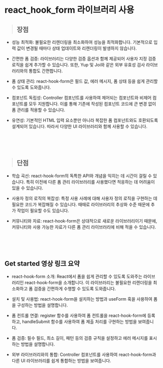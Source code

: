 # react_hook_form 라이브러리 사용

> ## 장점

- 성능 최적화: 불필요한 리렌더링을 최소화하여 성능을 최적화합니다. 기본적으로 입력 값이 변경될 때마다 상태 업데이트와 리렌더링이 발생하지 않습니다.

- 간편한 폼 검증: 라이브러리는 다양한 검증 옵션과 함께 제공되어 사용자 지정 검증 로직을 쉽게 추가할 수 있습니다. 또한, Yup 및 Joi와 같은 외부 유효성 검사 라이브러리와의 통합도 간편합니다.

- 폼 상태 관리: react-hook-form은 필드 값, 에러 메시지, 폼 상태 등을 쉽게 관리할 수 있도록 도와줍니다.

- 컴포넌트 독립성: Controller 컴포넌트를 사용하여 제어되는 컴포넌트와 비제어 컴포넌트를 모두 지원합니다. 이를 통해 기존에 작성된 컴포넌트 코드에 큰 변경 없이 폼 관리를 적용할 수 있습니다.

- 유연성: 기본적인 HTML 입력 요소뿐만 아니라 복잡한 폼 컴포넌트와도 호환되도록 설계되어 있습니다. 따라서 다양한 UI 라이브러리와 함께 사용할 수 있습니다.

<br>
<br>
<br>

> ## 단점

- 학습 곡선: react-hook-form의 독특한 API와 개념을 익히는 데 시간이 걸릴 수 있습니다. 특히 이전에 다른 폼 관리 라이브러리를 사용했다면 적응하는 데 어려움이 있을 수 있습니다.

- 사용자 정의 로직의 복잡성: 특정 사용 사례에 대해 사용자 정의 로직을 구현하는 데 필요한 코드가 복잡해질 수 있습니다. 때때로 라이브러리의 추상화 수준 때문에 추가 작업이 필요할 수도 있습니다.

- 커뮤니티와 자료: react-hook-form은 상대적으로 새로운 라이브러리이기 때문에, 커뮤니티와 사용 가능한 자료가 다른 폼 관리 라이브러리에 비해 적을 수 있습니다.

<br>
<br>
<br>

## Get started 영상 링크 요약

- react-hook-form 소개: React에서 폼을 쉽게 관리할 수 있도록 도와주는 라이브러리인 react-hook-form을 소개합니다. 이 라이브러리는 불필요한 리렌더링을 최소화하고 폼 검증을 간편하게 수행할 수 있도록 도와줍니다.

- 설치 및 사용법: react-hook-form을 설치하는 방법과 useForm 훅을 사용하여 폼을 구성하는 방법을 설명합니다.

- 폼 컨트롤 연결: register 함수를 사용하여 폼 컨트롤을 react-hook-form에 등록하고, handleSubmit 함수를 사용하여 폼 제출 처리를 구현하는 방법을 보여줍니다.

- 폼 검증: 필수 필드, 최소 길이, 패턴 등의 검증 규칙을 설정하고 에러 메시지를 표시하는 방법을 설명합니다.

- 외부 라이브러리와의 통합: Controller 컴포넌트를 사용하여 react-hook-form과 다른 UI 라이브러리를 쉽게 통합하는 방법을 보여줍니다.